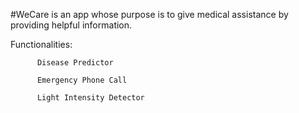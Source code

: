 #WeCare is an app whose purpose is to give medical assistance by providing helpful information.

Functionalities:

          Disease Predictor
	      
	      Emergency Phone Call	  
	      
	      Light Intensity Detector
			  
